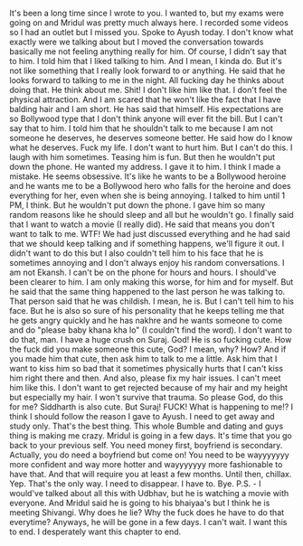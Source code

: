 It's been a long time since I wrote to you. I wanted to, but my exams were going on and Mridul was pretty much always here. I recorded some videos so I had an outlet but I missed you.
Spoke to Ayush today. I don't know what exactly were we talking about but I moved the conversation towards basically me not feeling anything really for him. Of course, I didn't say that to him. I told him that I liked talking to him. And I mean, I kinda do. But it's not like something that I really look forward to or anything. He said that he looks forward to talking to me in the night. All fucking day he thinks about doing that. He think about me. Shit!
I don't like him like that. I don't feel the physical attraction. And I am scared that he won't like the fact that I have balding hair and I am short. He has said that himself. His expectations are so Bollywood type that I don't think anyone will ever fit the bill. But I can't say that to him. I told him that he shouldn't talk to me because I am not someone he deserves, he deserves someone better. He said how do I know what he deserves. Fuck my life. I don't want to hurt him. But I can't do this.
I laugh with him sometimes. Teasing him is fun. But then he wouldn't put down the phone. He wanted my address. I gave it to him. I think I made a mistake. He seems obsessive. It's like he wants to be a Bollywood heroine and he wants me to be a Bollywood hero who falls for the heroine and does everything for her, even when she is being annoying. I talked to him until 1 PM, I think. But he wouldn't put down the phone. I gave him so many random reasons like he should sleep and all but he wouldn't go. I finally said that I want to watch a movie (I really did). He said that means you don't want to talk to me. WTF! We had just discussed everything and he had said that we should keep talking and if something happens, we'll figure it out. I didn't want to do this but I also couldn't tell him to his face that he is sometimes annoying and I don't always enjoy his random conversations. I am not Ekansh. I can't be on the phone for hours and hours.
I should've been clearer to him. I am only making this worse, for him and for myself. But he said that the same thing happened to the last person he was talking to. That person said that he was childish. I mean, he is. But I can't tell him to his face. But he is also so sure of his personality that he keeps telling me that he gets angry quickly and he has nakhre and he wants someone to come and do "please baby khana kha lo" (I couldn't find the word). I don't want to do that, man.
I have a huge crush on Suraj. God! He is so fucking cute. How the fuck did you make someone this cute, God? I mean, why? How? And if you made him that cute, then ask him to talk to me a little. Ask him that I want to kiss him so bad that it sometimes physically hurts that I can't kiss him right there and then. And also, please fix my hair issues. I can't meet him like this. I don't want to get rejected because of my hair and my height but especially my hair. I won't survive that trauma. So please God, do this for me?
Siddharth is also cute. But Suraj! FUCK! What is happening to me!?
I think I should follow the reason I gave to Ayush. I need to get away and study only. That's the best thing. This whole Bumble and dating and guys thing is making me crazy. Mridul is going in a few days. It's time that you go back to your previous self. You need money first, boyfriend is secondary. Actually, you do need a boyfriend but come on! You need to be wayyyyyyy more confident and way more hotter and wayyyyyyy more fashionable to have that. And that will require you at least a few months. Until then, chillax.
Yep. That's the only way. I need to disappear. I have to.
Bye.
P.S. - I would've talked about all this with Udbhav, but he is watching a movie with everyone. And Mridul said he is going to his bhaiyaa's but I think he is meeting Shivangi. Why does he lie? Why the fuck does he have to do that everytime? Anyways, he will be gone in a few days. I can't wait. I want this to end. I desperately want this chapter to end.